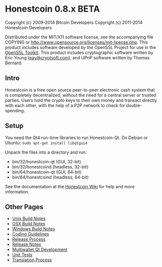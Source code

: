 Honestcoin 0.8.x BETA
====================

Copyright (c) 2009-2014 Bitcoin Developers
Copyright (c) 2011-2014 Honestcoin Developers

Distributed under the MIT/X11 software license, see the accompanying
file COPYING or http://www.opensource.org/licenses/mit-license.php.
This product includes software developed by the OpenSSL Project for use in the [OpenSSL Toolkit](http://www.openssl.org/). This product includes
cryptographic software written by Eric Young ([eay@cryptsoft.com](mailto:eay@cryptsoft.com)), and UPnP software written by Thomas Bernard.


Intro
---------------------
Honestcoin is a free open source peer-to-peer electronic cash system that is
completely decentralized, without the need for a central server or trusted
parties.  Users hold the crypto keys to their own money and transact directly
with each other, with the help of a P2P network to check for double-spending.


Setup
---------------------
You need the Qt4 run-time libraries to run Honestcoin-Qt. On Debian or Ubuntu:
	`sudo apt-get install libqtgui4`

Unpack the files into a directory and run:

- bin/32/honestcoin-qt (GUI, 32-bit)
- bin/32/honestcoind (headless, 32-bit)
- bin/64/honestcoin-qt (GUI, 64-bit)
- bin/64/honestcoind (headless, 64-bit)

See the documentation at the [Honestcoin Wiki](http://honestcoin.info)
for help and more information.


Other Pages
---------------------
- [Unix Build Notes](build-unix.md)
- [OSX Build Notes](build-osx.md)
- [Windows Build Notes](build-msw.md)
- [Coding Guidelines](coding.md)
- [Release Process](release-process.md)
- [Release Notes](release-notes.md)
- [Multiwallet Qt Development](multiwallet-qt.md)
- [Unit Tests](unit-tests.md)
- [Translation Process](translation_process.md)
